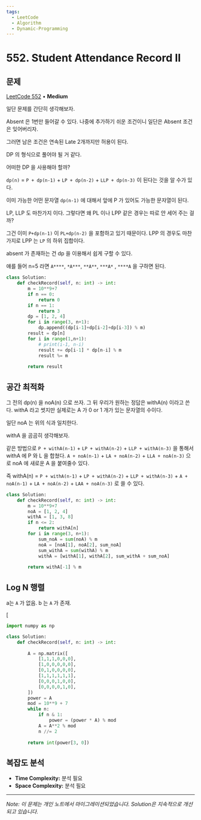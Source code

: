 ```yaml
---
tags:
  - LeetCode
  - Algorithm
  - Dynamic-Programming
---
```


# 552. Student Attendance Record II

## 문제

[LeetCode 552](https://leetcode.com/problems/student-attendance-record-ii/) • **Medium**

일단 문제를 간단히 생각해보자.

Absent 은 1번만 들어갈 수 있다. 나중에 추가하기 쉬운 조건이니 일단은 Absent 조건은 잊어버리자.

그러면 남은 조건은 연속된 Late 2개까지만 허용이 된다.

DP 의 형식으로 풀어야 될 거 같다.

어떠한 DP 을 사용해야 할까?

`dp(n)` = `P + dp(n-1)` + `LP + dp(n-2)` + `LLP + dp(n-3)` 이 된다는 것을 알 수가 있다.

이미 가능한 어떤 문자열 `dp(n-1)` 에 대해서 앞에 P 가 있어도 가능한 문자열이 된다.

LP, LLP 도 마찬가지 이다. 그렇다면 왜 PL 이나 LPP 같은 경우는 따로 안 세어 주는 걸까?

그건 이미 `P+dp(n-1)` 이 `PL+dp(n-2)` 을 포함하고 있기 때문이다. LPP 의 경우도 마찬가지로 LPP 는 `LP` 의 하위 집합이다.

absent 가 존재하는 건 dp 을 이용해서 쉽게 구할 수 있다.

얘를 들어 n=5 라면 `A****`, `*A***`, `**A**`, `***A*` , `****A` 을 구하면 된다.

```python
class Solution:
    def checkRecord(self, n: int) -> int:
        m = 10**9+7
        if n == 0:
            return 0
        if n == 1:
            return 3
        dp = [1, 2, 4]
        for i in range(3, n+1):
            dp.append((dp[i-1]+dp[i-2]+dp[i-3]) % m)
        result = dp[n]
        for i in range(1,n+1):
            # print(i-1, n-i)
            result += dp[i-1] * dp[n-i] % m
            result %= m
        
        return result
```

## 공간 최적화

그 전의 dp(n) 을 noA(n) 으로 쓰자. 그 뒤 우리가 원하는 정답은 withA(n) 이라고 쓴다. withA 라고 썻지만 실제로는 A 가 0 or 1 개가 있는 문자열의 수이다.

일단 noA 는 위의 식과 일치한다.

withA 을 곰곰히 생각해보자.

같은 방법으로 `P + withA(n-1)` + `LP + withA(n-2)` + `LLP + withA(n-3)` 을 통해서 withA 에 P 와 L 을 합쳤다. `A + noA(n-1)` + `LA + noA(n-2)` + `LLA + noA(n-3)` 으로 noA 에 새로운 A 을 붙여줄수 있다.

즉 withA(n) = `P + withA(n-1)` + `LP + withA(n-2)` + `LLP + withA(n-3)` + `A + noA(n-1)` + `LA + noA(n-2)` + `LAA + noA(n-3)` 로 쓸 수 있다.

```python
class Solution:
    def checkRecord(self, n: int) -> int:
        m = 10**9+7
        noA = [1, 2, 4]
        withA = [1, 3, 8]
        if n <= 2:
            return withA[n]
        for i in range(3, n+1):
            sum_noA = sum(noA) % m
            noA = [noA[1], noA[2], sum_noA]
            sum_withA = sum(withA) % m
            withA = [withA[1], withA[2], sum_withA + sum_noA]
        
        return withA[-1] % m
```

## Log N 행렬

a는 `A` 가 없음. b 는 `A` 가 존재.

$\left[$

```python
import numpy as np

class Solution:
    def checkRecord(self, n: int) -> int:
    
        A = np.matrix([
            [1,1,1,0,0,0],
            [1,0,0,0,0,0],
            [0,1,0,0,0,0],
            [1,1,1,1,1,1],
            [0,0,0,1,0,0],
            [0,0,0,0,1,0],
        ])
        power = A
        mod = 10**9 + 7
        while n:
            if n & 1:
                power = (power * A) % mod
            A = A**2 % mod
            n //= 2
        
        return int(power[3, 0])
```

## 복잡도 분석

- **Time Complexity:** 분석 필요
- **Space Complexity:** 분석 필요

---

*Note: 이 문제는 개인 노트에서 마이그레이션되었습니다. Solution은 지속적으로 개선되고 있습니다.*
